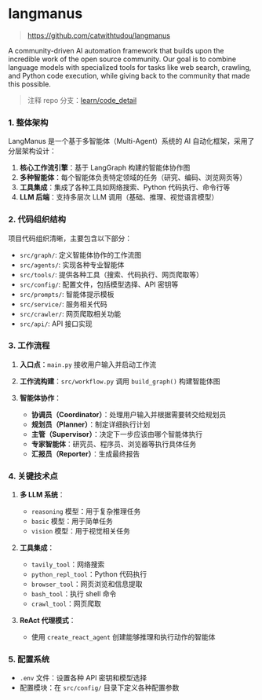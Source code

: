 ﻿# langmanus

> https://github.com/catwithtudou/langmanus

A community-driven AI automation framework that builds upon the incredible work of the open source community. Our goal is to combine language models with specialized tools for tasks like web search, crawling, and Python code execution, while giving back to the community that made this possible.

> 注释 repo 分支：[learn/code_detail](https://github.com/catwithtudou/langmanus/tree/learn/code_detail)


### 1. 整体架构

LangManus 是一个基于多智能体（Multi-Agent）系统的 AI 自动化框架，采用了分层架构设计：

1. **核心工作流引擎**：基于 LangGraph 构建的智能体协作图
2. **多种智能体**：每个智能体负责特定领域的任务（研究、编码、浏览网页等）
3. **工具集成**：集成了各种工具如网络搜索、Python 代码执行、命令行等
4. **LLM 后端**：支持多层次 LLM 调用（基础、推理、视觉语言模型）

### 2. 代码组织结构

项目代码组织清晰，主要包含以下部分：

- `src/graph/`: 定义智能体协作的工作流图
- `src/agents/`: 实现各种专业智能体
- `src/tools/`: 提供各种工具（搜索、代码执行、网页爬取等）
- `src/config/`: 配置文件，包括模型选择、API 密钥等
- `src/prompts/`: 智能体提示模板
- `src/service/`: 服务相关代码
- `src/crawler/`: 网页爬取相关功能
- `src/api/`: API 接口实现

### 3. 工作流程

1. **入口点**：`main.py` 接收用户输入并启动工作流
2. **工作流构建**：`src/workflow.py` 调用 `build_graph()` 构建智能体图
3. **智能体协作**：

      - **协调员（Coordinator）**：处理用户输入并根据需要转交给规划员
      - **规划员（Planner）**：制定详细执行计划
      - **主管（Supervisor）**：决定下一步应该由哪个智能体执行
      - **专家智能体**：研究员、程序员、浏览器等执行具体任务
      - **汇报员（Reporter）**：生成最终报告

### 4. 关键技术点

1. **多 LLM 系统**：

      - `reasoning` 模型：用于复杂推理任务
      - `basic` 模型：用于简单任务
      - `vision` 模型：用于视觉相关任务

2. **工具集成**：

      - `tavily_tool`：网络搜索
      - `python_repl_tool`：Python 代码执行
      - `browser_tool`：网页浏览和信息提取
      - `bash_tool`：执行 shell 命令
      - `crawl_tool`：网页爬取

3. **ReAct 代理模式**：

      - 使用 `create_react_agent` 创建能够推理和执行动作的智能体

### 5. 配置系统

- `.env` 文件：设置各种 API 密钥和模型选择
- 配置模块：在 `src/config/` 目录下定义各种配置参数

